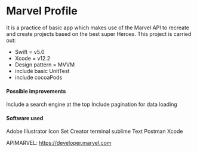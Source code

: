 # Marvel Profile

It is a practice of basic app which makes use of the Marvel API to recreate and create projects based on the best super Heroes.
This project is carried out:

* Swift = v5.0
* Xcode = v12.2
* Design pattern = MVVM
* include basic UnitTest
* include cocoaPods


#### Possible improvements
Include a search engine at the top
Include pagination for data loading

#### Software used
Adobe Illustrator
Icon Set Creator
terminal
sublime Text
Postman
Xcode

APIMARVEL: https://developer.marvel.com


